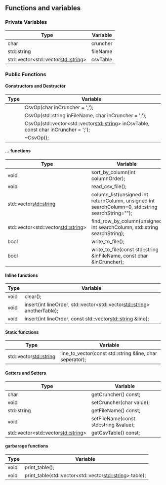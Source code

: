 ## Functions and variables

### Private Variables

|Type|Variable|
|-------------|-------------|
|char|cruncher|
|std::string|fileName|
|std::vector<std::vector<std::string>>|csvTable|

### Public Functions

#### Constructors and Destructer

|Type|Variable|
|-------------|-------------|
||CsvOp(char inCruncher = ';');|
||CsvOp(std::string inFileName, char inCruncher = ';');|
||CsvOp(std::vector<std::vector<std::string>> inCsvTable, const char inCruncher = ';');|
||~CsvOp();|

#### ... functions

|Type|Variable|
|-------------|-------------|
|void|sort_by_column(int columnOrder);|
|void|read_csv_file();|
|std::vector<std::string>|column_list(unsigned int returnColumn, unsigned int searchColumn=0, std::string searchString="");|
|std::vector<std::vector<std::string>>|find_row_by_column(unsigned int searchColumn, std::string searchString);|
|bool|write_to_file();|
|bool|write_to_file(const std::string &inFileName, const char &inCruncher);|

#### Inline functions

|Type|Variable|
|-------------|-------------|
|void|clear();|
|void|insert(int lineOrder, std::vector<std::vector<std::string>> anotherTable);|
|void|insert(int lineOrder, const std::vector<std::string> &line);|

#### Static functions

|Type|Variable|
|-------------|-------------|
|std::vector<std::string>|line_to_vector(const std::string &line, char seperator);|

#### Getters and Setters

|Type|Variable|
|-------------|-------------|
|char|getCruncher() const;|
|void|setCruncher(char value);|
|std::string|getFileName() const;|
|void|setFileName(const std::string &value);|
|std::vector<std::vector<std::string>>|getCsvTable() const;|

#### garbarage functions

|Type|Variable|
|-------------|-------------|
|void|print_table();|
|void|print_table(std::vector<std::vector<std::string>> table);|
